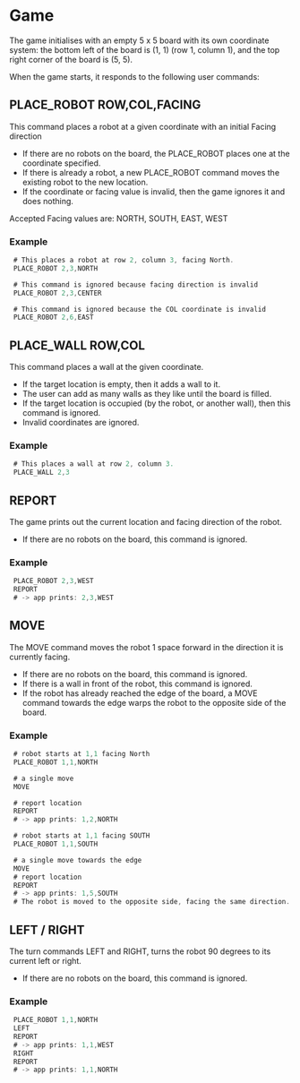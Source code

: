 # Game
The game initialises with an empty 5 x 5 board with its own coordinate system:
the bottom left of the board is (1, 1) (row 1, column 1), and the top right corner of the board is (5, 5).

When the game starts, it responds to the following user commands:
## PLACE_ROBOT ROW,COL,FACING
This command places a robot at a given coordinate with an initial Facing direction

- If there are no robots on the board, the PLACE_ROBOT places one at the coordinate specified.
- If there is already a robot, a new PLACE_ROBOT command moves the existing robot to the new
location.
- If the coordinate or facing value is invalid, then the game ignores it and does nothing.

Accepted Facing values are: NORTH, SOUTH, EAST, WEST

### Example
```javascript
 # This places a robot at row 2, column 3, facing North.
 PLACE_ROBOT 2,3,NORTH

 # This command is ignored because facing direction is invalid
 PLACE_ROBOT 2,3,CENTER

 # This command is ignored because the COL coordinate is invalid
 PLACE_ROBOT 2,6,EAST
```
## PLACE_WALL ROW,COL
This command places a wall at the given coordinate.

- If the target location is empty, then it adds a wall to it.
- The user can add as many walls as they like until the board is filled.
- If the target location is occupied (by the robot, or another wall), then this command is ignored.
- Invalid coordinates are ignored.

### Example
```javascript
 # This places a wall at row 2, column 3.
 PLACE_WALL 2,3
```
## REPORT
The game prints out the current location and facing direction of the robot.

- If there are no robots on the board, this command is ignored.
  
### Example
```javascript
 PLACE_ROBOT 2,3,WEST
 REPORT
 # -> app prints: 2,3,WEST
```
## MOVE
The MOVE command moves the robot 1 space forward in the direction it is currently facing.

- If there are no robots on the board, this command is ignored.
- If there is a wall in front of the robot, this command is ignored.
- If the robot has already reached the edge of the board, a MOVE command towards the edge warps
the robot to the opposite side of the board.

### Example
```javascript
 # robot starts at 1,1 facing North
 PLACE_ROBOT 1,1,NORTH

 # a single move
 MOVE

 # report location
 REPORT
 # -> app prints: 1,2,NORTH

 # robot starts at 1,1 facing SOUTH
 PLACE_ROBOT 1,1,SOUTH

 # a single move towards the edge
 MOVE
 # report location
 REPORT
 # -> app prints: 1,5,SOUTH
 # The robot is moved to the opposite side, facing the same direction.
```
## LEFT / RIGHT
The turn commands LEFT and RIGHT, turns the robot 90 degrees to its current left or right.

- If there are no robots on the board, this command is ignored.

### Example
```javascript
 PLACE_ROBOT 1,1,NORTH
 LEFT
 REPORT
 # -> app prints: 1,1,WEST
 RIGHT
 REPORT
 # -> app prints: 1,1,NORTH
```
